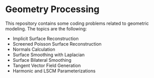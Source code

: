 # Geometry Processing
This repository contains some coding problems related to geometric modeling. The topics are the following:
- Implicit Surface Reconstruction
- Screened Poisson Surface Reconstruction
- Normals Calculation
- Surface Smoothing with Laplacian
- Surface Bilateral Smoothing
- Tangent Vector Field Generation
- Harmonic and LSCM Parameterizations
